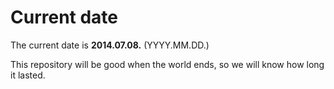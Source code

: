 # Current date

The current date is **2014.07.08.** (YYYY.MM.DD.)

This repository will be good when the world ends, so we will know how long it lasted.